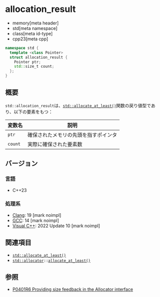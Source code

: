 # allocation_result
* memory[meta header]
* std[meta namespace]
* class[meta id-type]
* cpp23[meta cpp]

```cpp
namespace std {
  template <class Pointer>
  struct allocation_result {
    Pointer ptr;
    std::size_t count;
  };
}
```

## 概要
`std::allocation_result`は、[`std::allocate_at_least()`](allocate_at_least.md)関数の戻り値型であり、以下の要素をもつ：

| 変数名  | 説明 |
|---------|------|
| `ptr`   | 確保されたメモリの先頭を指すポインタ |
| `count` | 実際に確保された要素数 |


## バージョン
### 言語
- C++23

### 処理系
- [Clang](/implementation.md#clang): 19 [mark noimpl]
- [GCC](/implementation.md#gcc): 14 [mark noimpl]
- [Visual C++](/implementation.md#visual_cpp): 2022 Update 10 [mark noimpl]


## 関連項目
- [`std::allocate_at_least()`](allocate_at_least.md)
- [`std::allocator`](allocator.md)`::`[`allocate_at_least()`](allocator/allocate_at_least.md)


## 参照
- [P0401R6 Providing size feedback in the Allocator interface](https://www.open-std.org/jtc1/sc22/wg21/docs/papers/2021/p0401r6.html)
